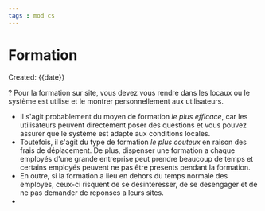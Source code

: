 ```yaml
---
tags : mod cs
---
```

# Formation
Created: {{date}}

?
Pour la formation sur site, vous devez vous rendre dans les locaux ou le système est utilise et le montrer personnellement aux utilisateurs. 
<!--SR:!2022-10-02,3,250-->

- Il s'agit probablement du moyen de formation *le plus efficace*, car les utilisateurs peuvent directement poser des questions et vous pouvez assurer que le système est adapte aux conditions locales. 
- Toutefois, il s'agit du type de formation *le plus couteux* en raison des frais de déplacement. De plus, dispenser une formation a chaque employés d'une grande entreprise peut prendre beaucoup de temps et certains employés peuvent ne pas être presents pendant la formation. 
- En outre, si la formation a lieu en dehors du temps normale des employes, ceux-ci risquent de se desinteresser, de se desengager et de ne pas demander de reponses a leurs sites.
-